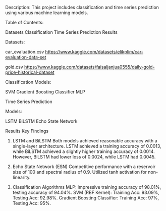 Description:
This project includes classification and time series prediction using various machine learning models.

Table of Contents:

Datasets
Classification
Time Series Prediction
Results



Datasets:

car_evaluation.csv
https://www.kaggle.com/datasets/elikplim/car-evaluation-data-set

gold.csv
https://www.kaggle.com/datasets/faisaljanjua0555/daily-gold-price-historical-dataset


Classification
Models:

SVM
Gradient Boosting Classifier
MLP


Time Series Prediction

Models:

LSTM
BiLSTM
Echo State Network


Results
Key Findings
1. LSTM and BiLSTM
Both models achieved reasonable accuracy with a single-layer architecture.
LSTM achieved a training accuracy of 0.0013, while BiLSTM achieved a slightly higher training accuracy of 0.0014.
However, BiLSTM had lower loss of 0.0024, while LSTM had 0.0045.

2. Echo State Network (ESN)
Competitive performance with a reservoir size of 100 and spectral radius of 0.9.
Utilized tanh activation for non-linearity.

3. Classification Algorithms
MLP: Impressive training accuracy of 98.01%, testing accuracy of 94.04%.
SVM (RBF Kernel): Training Acc: 93.09%, Testing Acc: 92.98%.
Gradient Boosting Classifier: Training Acc: 97%, Testing Acc: 95%.

